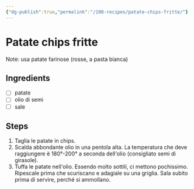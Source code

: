 ```yaml
---
{"dg-publish":true,"permalink":"/100-recipes/patate-chips-fritte/"}
---
```


# Patate chips fritte
Note: usa patate farinose (rosse, a pasta bianca)
## Ingredients
- [ ] patate
- [ ] olio di semi
- [ ] sale
## Steps
1. Taglia le patate in chips.
2. Scalda abbondante olio in una pentola alta. La temperatura che deve raggiungere è 180°-200° a seconda dell'olio (consigliato semi di girasole).
3. Tuffa le patate nell'olio. Essendo molto sottili, ci mettono pochissimo. Ripescale prima che scuriscano e adagiale su una griglia. Sala subito prima di servire, perché si ammollano.